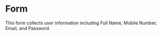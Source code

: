 # Form
This form collects user information including Full Name, Mobile Number, Email, and Password. 

